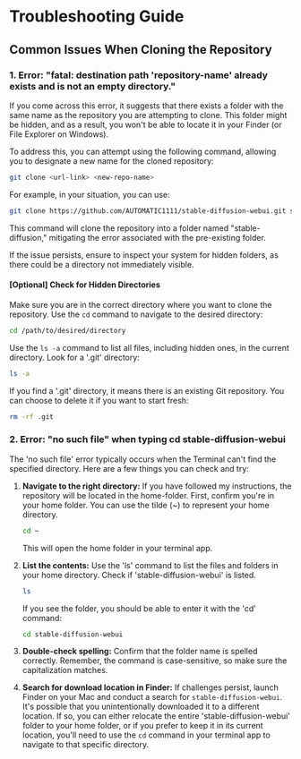 # Troubleshooting Guide

## Common Issues When Cloning the Repository

### 1. **Error: "fatal: destination path 'repository-name' already exists and is not an empty directory."**

If you come across this error, it suggests that there exists a folder with the same name as the repository you are attempting to clone. This folder might be hidden, and as a result, you won't be able to locate it in your Finder (or File Explorer on Windows).

To address this, you can attempt using the following command, allowing you to designate a new name for the cloned repository:

```bash
git clone <url-link> <new-repo-name>
```

For example, in your situation, you can use:

```bash
git clone https://github.com/AUTOMATIC1111/stable-diffusion-webui.git stable-diffusion
```

This command will clone the repository into a folder named "stable-diffusion," mitigating the error associated with the pre-existing folder. 

If the issue persists, ensure to inspect your system for hidden folders, as there could be a directory not immediately visible.

#### [Optional] Check for Hidden Directories

Make sure you are in the correct directory where you want to clone the repository. Use the `cd` command to navigate to the desired directory:

```bash
cd /path/to/desired/directory
```

Use the `ls -a` command to list all files, including hidden ones, in the current directory. Look for a '.git' directory:

```bash
ls -a
```

If you find a '.git' directory, it means there is an existing Git repository. You can choose to delete it if you want to start fresh:

```bash
rm -rf .git
```

### 2. **Error: "no such file" when typing cd stable-diffusion-webui**

The 'no such file' error typically occurs when the Terminal can't find the specified directory. Here are a few things you can check and try:

1. **Navigate to the right directory:**
   If you have followed my instructions, the repository will be located in the home-folder. First, confirm you're in your home folder. You can use the tilde (~) to represent your home directory.

   ```bash
   cd ~
   ```

   This will open the home folder in your terminal app.

2. **List the contents:**
   Use the 'ls' command to list the files and folders in your home directory. Check if 'stable-diffusion-webui' is listed.

   ```bash
   ls
   ```

   If you see the folder, you should be able to enter it with the 'cd' command:

   ```bash
   cd stable-diffusion-webui
   ```

3. **Double-check spelling:**
   Confirm that the folder name is spelled correctly. Remember, the command is case-sensitive, so make sure the capitalization matches.

4. **Search for download location in Finder:**
    If challenges persist, launch Finder on your Mac and conduct a search for `stable-diffusion-webui`. It's possible that you unintentionally downloaded it to a different location. If so, you can either relocate the entire 'stable-diffusion-webui' folder to your home folder, or if you prefer to keep it in its current location, you'll need to use the `cd` command in your terminal app to navigate to that specific directory.